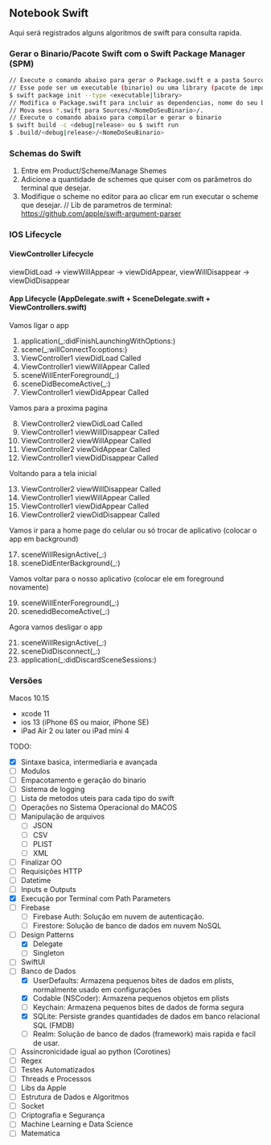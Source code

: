 ## Notebook Swift

Aqui será registrados alguns algoritmos de swift para consulta rapida.

### Gerar o Binario/Pacote Swift com o Swift Package Manager (SPM)

```sh
// Execute o comando abaixo para gerar o Package.swift e a pasta Sources para inserir seu codigo.
// Esse pode ser um executable (binario) ou uma library (pacote de importação em outros projetos)
$ swift package init --type <executable|library>
// Modifica o Package.swift para incluir as dependencias, nome do seu binario e etc
// Mova seus *.swift para Sources/<NomeDoSeuBinario>/.
// Execute o comando abaixo para compilar e gerar o binario
$ swift build -c <debug|release> ou $ swift run
$ .build/<debug|release>/<NomeDoSeuBinario>
```

### Schemas do Swift

1. Entre em Product/Scheme/Manage Shemes
2. Adicione a quantidade de schemes que quiser com os parâmetros do terminal que desejar.
3. Modifique o scheme no editor para ao clicar em run executar o scheme que desejar.
// Lib de parametros de terminal: https://github.com/apple/swift-argument-parser

### IOS Lifecycle

#### ViewController Lifecycle

viewDidLoad -> viewWillAppear -> viewDidAppear, viewWillDisappear -> viewDidDisappear

#### App Lifecycle (AppDelegate.swift + SceneDelegate.swift + ViewControllers.swift)

Vamos ligar o app

1.  application(_:didFinishLaunchingWithOptions:)
2.  scene(_:willConnectTo:options:)
3.  ViewController1 viewDidLoad Called
4.  ViewController1 viewWillAppear Called
5.  sceneWillEnterForeground(_:)
6.  sceneDidBecomeActive(_:)
7.  ViewController1 viewDidAppear Called

Vamos para a proxima pagina

8.  ViewController2 viewDidLoad Called
9.  ViewController1 viewWillDisappear Called
10. ViewController2 viewWillAppear Called
11. ViewController2 viewDidAppear Called
12. ViewController1 viewDidDisappear Called

Voltando para a tela inicial

13. ViewController2 viewWillDisappear Called
14. ViewController1 viewWillAppear Called
15. ViewController1 viewDidAppear Called
16. ViewController2 viewDidDisappear Called

Vamos ir para a home page do celular ou só trocar de aplicativo (colocar o app em background)

17. sceneWillResignActive(_:)
18. sceneDidEnterBackground(_:)

Vamos voltar para o nosso aplicativo (colocar ele em foreground novamente)

19. sceneWillEnterForeground(_:)
20. scenedidBecomeActive(_:)

Agora vamos desligar o app

21. sceneWillResignActive(_:)
22. sceneDidDisconnect(_:)
23. application(_:didDiscardSceneSessions:)

### Versões

Macos 10.15
* xcode 11
* ios 13 (iPhone 6S ou maior, iPhone SE)
* iPad Air 2 ou later ou iPad mini 4

TODO:

- [x] Sintaxe basica, intermediaria e avançada
- [ ] Modulos
- [ ] Empacotamento e geração do binario
- [ ] Sistema de logging
- [ ] Lista de metodos uteis para cada tipo do swift
- [ ] Operações no Sistema Operacional do MACOS
- [ ] Manipulação de arquivos
	- [ ] JSON
	- [ ] CSV
	- [ ] PLIST
    - [ ] XML
- [ ] Finalizar OO
- [ ] Requisições HTTP
- [ ] Datetime
- [ ] Inputs e Outputs
- [x] Execução por Terminal com Path Parameters
- [ ] Firebase
    - [ ] Firebase Auth: Solução em nuvem de autenticação.
    - [ ] Firestore: Solução de banco de dados em nuvem NoSQL
- [ ] Design Patterns
    - [x] Delegate
    - [ ] Singleton
- [ ] SwiftUI
- [ ] Banco de Dados
    - [x] UserDefaults: Armazena pequenos bites de dados em plists, normalmente usado em configurações
    - [x] Codable (NSCoder): Armazena pequenos objetos em plists
    - [ ] Keychain: Armazena pequenos bites de dados de forma segura
    - [x] SQLite: Persiste grandes quantidades de dados em banco relacional SQL (FMDB)
    - [ ] Realm: Solução de banco de dados (framework) mais rapida e facil de usar.
- [ ] Assincronicidade igual ao python (Corotines)
- [ ] Regex
- [ ] Testes Automatizados
- [ ] Threads e Processos
- [ ] Libs da Apple
- [ ] Estrutura de Dados e Algoritmos
- [ ] Socket
- [ ] Criptografia e Segurança
- [ ] Machine Learning e Data Science
- [ ] Matematica

